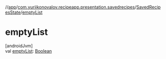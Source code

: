 //[app](../../../index.md)/[com.yuriikonovalov.recipeapp.presentation.savedrecipes](../index.md)/[SavedRecipesState](index.md)/[emptyList](empty-list.md)

# emptyList

[androidJvm]\
val [emptyList](empty-list.md): [Boolean](https://kotlinlang.org/api/latest/jvm/stdlib/kotlin/-boolean/index.html)
